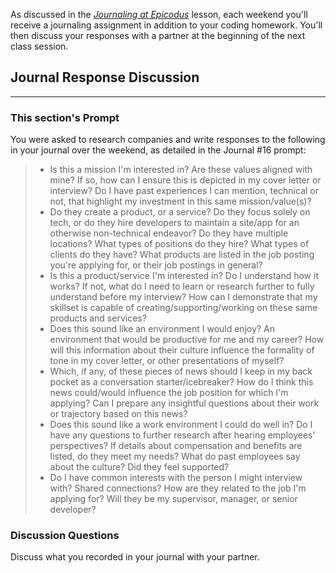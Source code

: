 As discussed in the _[Journaling at Epicodus](https://new.learnhowtoprogram.com/introduction-to-programming/git-html-and-css/homework-journaling-at-epicodus)_ lesson, each weekend you'll receive a journaling assignment in addition to your coding homework. You'll then discuss your responses with a partner at the beginning of the next class session.

## Journal Response Discussion
---

### This section's Prompt

You were asked to research companies and write responses to the following in your journal over the weekend, as detailed in the Journal #16 prompt:

> * Is this a mission I'm interested in? Are these values aligned with mine? If so, how can I ensure this is depicted in my cover letter or interview? Do I have past experiences I can mention, technical or not, that highlight my investment in this same mission/value(s)?
> * Do they create a product, or a service? Do they focus solely on tech, or do they hire developers to maintain a site/app for an otherwise non-technical endeavor? Do they have multiple locations? What types of positions do they hire? What types of clients do they have? What products are listed in the job posting you're applying for, or their job postings in general?
> * Is this a product/service I'm interested in? Do I understand how it works? If not, what do I need to learn or research further to fully understand before my interview? How can I demonstrate that my skillset is capable of creating/supporting/working on these same products and services?
> * Does this sound like an environment I would enjoy? An environment that would be productive for me and my career? How will this information about their culture influence the formality of tone in my cover letter, or other presentations of myself?
> * Which, if any, of these pieces of news should I keep in my back pocket as a conversation starter/icebreaker? How do I think this news could/would influence the job position for which I'm applying? Can I prepare any insightful questions about their work or trajectory based on this news?
> * Does this sound like a work environment I could do well in? Do I have any questions to further research after hearing employees' perspectives? If details about compensation and benefits are listed, do they meet my needs? What do past employees say about the culture? Did they feel supported?
> * Do I have common interests with the person I might interview with? Shared connections? How are they related to the job I'm applying for? Will they be my supervisor, manager, or senior developer?


### Discussion Questions

Discuss what you recorded in your journal with your partner.
